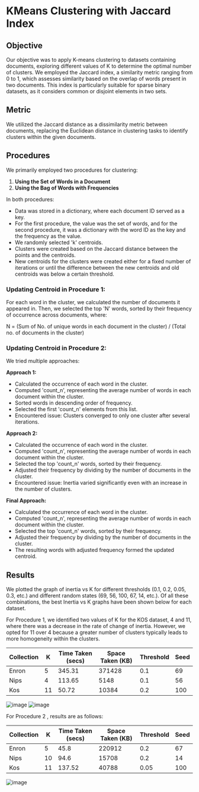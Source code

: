 # KMeans Clustering with Jaccard Index

## Objective
Our objective was to apply K-means clustering to datasets containing documents, exploring different values of K to determine the optimal number of clusters. We employed the Jaccard index, a similarity metric ranging from 0 to 1, which assesses similarity based on the overlap of words present in two documents. This index is particularly suitable for sparse binary datasets, as it considers common or disjoint elements in two sets.

## Metric
We utilized the Jaccard distance as a dissimilarity metric between documents, replacing the Euclidean distance in clustering tasks to identify clusters within the given documents.

## Procedures
We primarily employed two procedures for clustering:

1. **Using the Set of Words in a Document**
2. **Using the Bag of Words with Frequencies**

In both procedures:
- Data was stored in a dictionary, where each document ID served as a key.
- For the first procedure, the value was the set of words, and for the second procedure, it was a dictionary with the word ID as the key and the frequency as the value.
- We randomly selected 'k' centroids.
- Clusters were created based on the Jaccard distance between the points and the centroids.
- New centroids for the clusters were created either for a fixed number of iterations or until the difference between the new centroids and old centroids was below a certain threshold.

### Updating Centroid in Procedure 1:
For each word in the cluster, we calculated the number of documents it appeared in. Then, we selected the top 'N' words, sorted by their frequency of occurrence across documents, where:

N = (Sum of No. of unique words in each document in the cluster) / (Total no. of documents in the cluster)

### Updating Centroid in Procedure 2:
We tried multiple approaches:

**Approach 1:**  
- Calculated the occurrence of each word in the cluster.
- Computed 'count_n', representing the average number of words in each document within the cluster.
- Sorted words in descending order of frequency.
- Selected the first 'count_n' elements from this list.
- Encountered issue: Clusters converged to only one cluster after several iterations.

**Approach 2:**  
- Calculated the occurrence of each word in the cluster.
- Computed 'count_n', representing the average number of words in each document within the cluster.
- Selected the top 'count_n' words, sorted by their frequency.
- Adjusted their frequency by dividing by the number of documents in the cluster.
- Encountered issue: Inertia varied significantly even with an increase in the number of clusters.

**Final Approach:**  
- Calculated the occurrence of each word in the cluster.
- Computed 'count_n', representing the average number of words in each document within the cluster.
- Selected the top 'count_n' words, sorted by their frequency.
- Adjusted their frequency by dividing by the number of documents in the cluster.
- The resulting words with adjusted frequency formed the updated centroid.

## Results
We plotted the graph of inertia vs K for different thresholds (0.1, 0.2, 0.05, 0.3, etc.) and different random states (69, 56, 100, 67, 14, etc.). Of all these combinations, the best Inertia vs K graphs have been shown below for each dataset.

For Procedure 1, we identified two values of K for the KOS dataset, 4 and 11, where there was a decrease in the rate of change of inertia. However, we opted for 11 over 4 because a greater number of clusters typically leads to more homogeneity within the clusters.

| Collection | K   | Time Taken (secs) | Space Taken (KB)  | Threshold | Seed |
|------------|-----|-------------------|-------------------|-----------|------|
| Enron      | 5   | 345.31            | 371428            | 0.1       | 69   |
| Nips       | 4   | 113.65            | 5148              | 0.1       | 56   |
| Kos        | 11  | 50.72             | 10384             | 0.2       | 100  |

![image](https://github.com/ani98622/KMeans_Jaccard_Index_from_scratch/assets/141315211/13ef53a1-af39-46b5-94ae-5aa8fe0d9036)
![image](https://github.com/ani98622/KMeans_Jaccard_Index_from_scratch/assets/141315211/1045a8e1-7b16-415e-8e6a-aada328d161a)

For Procedure 2 , results are as follows: 

| Collection | K   | Time Taken (secs) | Space Taken (KB)  | Threshold | Seed |
|------------|-----|-------------------|-------------------|-----------|------|
| Enron      | 5   | 45.8              | 220912            | 0.2       | 67   |
| Nips       | 10  | 94.6              | 15708             | 0.2       | 14   |
| Kos        | 11  | 137.52            | 40788             | 0.05      | 100  |

![image](https://github.com/ani98622/KMeans_Jaccard_Index_from_scratch/assets/141315211/df290432-aa21-4a14-8147-c2acaac506e8)


